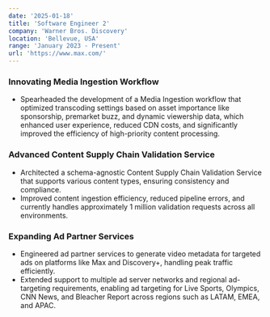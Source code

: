 ```yaml
---
date: '2025-01-18'
title: 'Software Engineer 2'
company: 'Warner Bros. Discovery'
location: 'Bellevue, USA'
range: 'January 2023 - Present'
url: 'https://www.max.com/'
---
```


### Innovating Media Ingestion Workflow
- Spearheaded the development of a Media Ingestion workflow that optimized transcoding settings based on asset importance like sponsorship, premarket buzz, and dynamic viewership data, which enhanced user experience, reduced CDN costs, and significantly improved the efficiency of high-priority content processing.
### Advanced Content Supply Chain Validation Service
- Architected a schema-agnostic Content Supply Chain Validation Service that supports various content types, ensuring consistency and compliance.
- Improved content ingestion efficiency, reduced pipeline errors, and currently handles approximately 1 million validation requests across all environments.
### Expanding Ad Partner Services
- Engineered ad partner services to generate video metadata for targeted ads on platforms like Max and Discovery+, handling peak traffic efficiently.
- Extended support to multiple ad server networks and regional ad-targeting requirements, enabling ad targeting for Live Sports, Olympics, CNN News, and Bleacher Report across regions such as LATAM, EMEA, and APAC.
